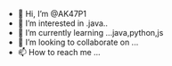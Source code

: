 - 👋 Hi, I’m @AK47P1
- 👀 I’m interested in .java..
- 🌱 I’m currently learning ...java,python,js
- 💞️ I’m looking to collaborate on ...
- 📫 How to reach me ...

<!---
AK47P1/AK47P1 is a ✨ special ✨ repository because its `README.md` (this file) appears on your GitHub profile.
You can click the Preview link to take a look at your changes.
--->
